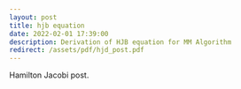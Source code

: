 ```yaml
---
layout: post
title: hjb equation
date: 2022-02-01 17:39:00
description: Derivation of HJB equation for MM Algorithm
redirect: /assets/pdf/hjd_post.pdf
---
```


Hamilton Jacobi post.